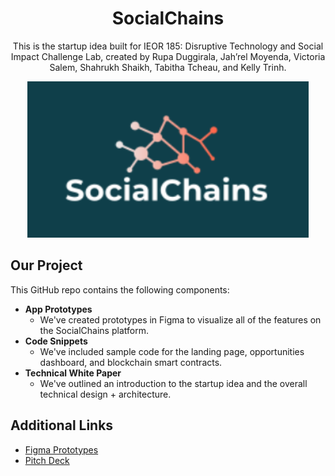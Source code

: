 <h1 align="center">SocialChains</h1>

<p align="center">
    This is the startup idea built for IEOR 185: Disruptive Technology and Social Impact Challenge Lab, created by Rupa Duggirala, Jah’rel Moyenda, Victoria Salem, Shahrukh Shaikh, Tabitha Tcheau, and Kelly Trinh. </p>

<p align="center">
  <img src="Technical White Paper/Images/SocialChains Logo.PNG" width="450" height="250"/>
</p>

## Our Project
This GitHub repo contains the following components: <br>
* **App Prototypes**
    * We've created prototypes in Figma to visualize all of the features on the SocialChains platform.
* **Code Snippets**
    * We've included sample code for the landing page, opportunities dashboard, and blockchain smart contracts.
* **Technical White Paper** 
    * We've outlined an introduction to the startup idea and the overall technical design + architecture.

## Additional Links
* [Figma Prototypes](https://www.figma.com/file/7yqy3X9GDpoeHaCXAtrTO9/SocialChains?node-id=0%3A1)
* [Pitch Deck](https://docs.google.com/presentation/d/15zPEGphRG2oQOfFaWb9Pdpn6kMJGZqqIvp34U5Szt_Q/edit?usp=sharing)
